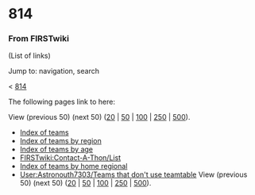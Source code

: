 

# 814

### From FIRSTwiki

(List of links)

Jump to: navigation, search

&lt; [814](/index.php?title=814&redirect=no "814" )  

The following pages link to here:

View (previous 50) (next 50)
([20](/index.php?title=Special:Whatlinkshere/814&limit=20&from=0
"Special:Whatlinkshere/814" ) |
[50](/index.php?title=Special:Whatlinkshere/814&limit=50&from=0
"Special:Whatlinkshere/814" ) |
[100](/index.php?title=Special:Whatlinkshere/814&limit=100&from=0
"Special:Whatlinkshere/814" ) |
[250](/index.php?title=Special:Whatlinkshere/814&limit=250&from=0
"Special:Whatlinkshere/814" ) |
[500](/index.php?title=Special:Whatlinkshere/814&limit=500&from=0
"Special:Whatlinkshere/814" )).

  * [Index of teams](/index.php/Index_of_teams "Index of teams" )
  * [Index of teams by region](/index.php/Index_of_teams_by_region "Index of teams by region" )
  * [Index of teams by age](/index.php/Index_of_teams_by_age "Index of teams by age" )
  * [FIRSTwiki:Contact-A-Thon/List](/index.php/FIRSTwiki:Contact-A-Thon/List "FIRSTwiki:Contact-A-Thon/List" )
  * [Index of teams by home regional](/index.php/Index_of_teams_by_home_regional "Index of teams by home regional" )
  * [User:Astronouth7303/Teams that don't use teamtable](/index.php/User:Astronouth7303/Teams_that_don%27t_use_teamtable "User:Astronouth7303/Teams that don't use teamtable" )
View (previous 50) (next 50)
([20](/index.php?title=Special:Whatlinkshere/814&limit=20&from=0
"Special:Whatlinkshere/814" ) |
[50](/index.php?title=Special:Whatlinkshere/814&limit=50&from=0
"Special:Whatlinkshere/814" ) |
[100](/index.php?title=Special:Whatlinkshere/814&limit=100&from=0
"Special:Whatlinkshere/814" ) |
[250](/index.php?title=Special:Whatlinkshere/814&limit=250&from=0
"Special:Whatlinkshere/814" ) |
[500](/index.php?title=Special:Whatlinkshere/814&limit=500&from=0
"Special:Whatlinkshere/814" )).

